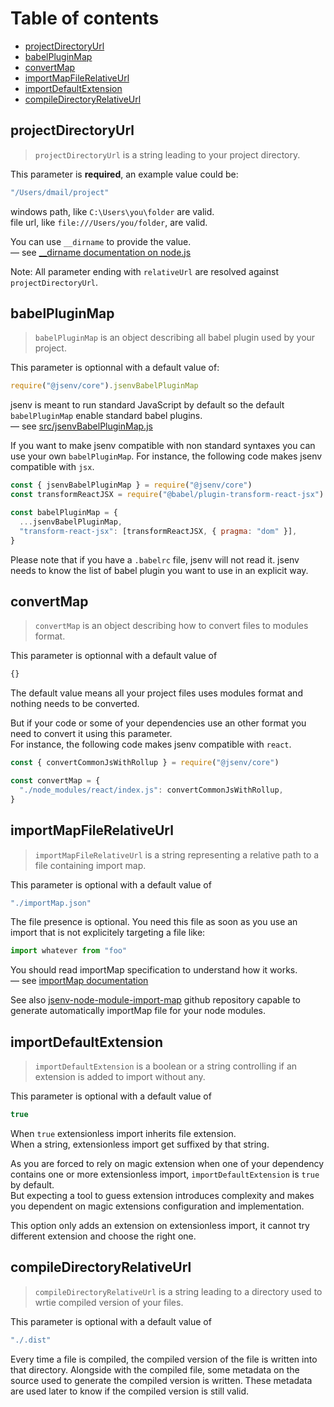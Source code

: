 # Table of contents

- [projectDirectoryUrl](#projectDirectoryUrl)
- [babelPluginMap](#babelPluginMap)
- [convertMap](#convertMap)
- [importMapFileRelativeUrl](#importMapFileRelativeUrl)
- [importDefaultExtension](#importDefaultExtension)
- [compileDirectoryRelativeUrl](#compileDirectoryRelativeUrl)

## projectDirectoryUrl

> `projectDirectoryUrl` is a string leading to your project directory.

This parameter is **required**, an example value could be:

```js
"/Users/dmail/project"
```

windows path, like `C:\Users\you\folder` are valid.<br />
file url, like `file:///Users/you/folder`, are valid.<br />

You can use `__dirname` to provide the value.<br />
— see [\_\_dirname documentation on node.js](https://nodejs.org/docs/latest/api/modules.html#modules_dirname)

Note: All parameter ending with `relativeUrl` are resolved against `projectDirectoryUrl`.

## babelPluginMap

> `babelPluginMap` is an object describing all babel plugin used by your project.

This parameter is optionnal with a default value of:

```js
require("@jsenv/core").jsenvBabelPluginMap
```

jsenv is meant to run standard JavaScript by default so the default `babelPluginMap` enable standard babel plugins.<br />
— see [src/jsenvBabelPluginMap.js](../src/jsenvBabelPluginMap.js)

If you want to make jsenv compatible with non standard syntaxes you can use your own `babelPluginMap`. For instance, the following code makes jsenv compatible with `jsx`.

```js
const { jsenvBabelPluginMap } = require("@jsenv/core")
const transformReactJSX = require("@babel/plugin-transform-react-jsx")

const babelPluginMap = {
  ...jsenvBabelPluginMap,
  "transform-react-jsx": [transformReactJSX, { pragma: "dom" }],
}
```

Please note that if you have a `.babelrc` file, jsenv will not read it. jsenv needs to know the list of babel plugin you want to use in an explicit way.

## convertMap

> `convertMap` is an object describing how to convert files to modules format.

This parameter is optionnal with a default value of

<!-- prettier-ignore -->
```js
{}
```

The default value means all your project files uses modules format and nothing needs to be converted.

But if your code or some of your dependencies use an other format you need to convert it using this parameter.<br />
For instance, the following code makes jsenv compatible with `react`.

```js
const { convertCommonJsWithRollup } = require("@jsenv/core")

const convertMap = {
  "./node_modules/react/index.js": convertCommonJsWithRollup,
}
```

## importMapFileRelativeUrl

> `importMapFileRelativeUrl` is a string representing a relative path to a file containing import map.

This parameter is optional with a default value of

```js
"./importMap.json"
```

The file presence is optional. You need this file as soon as you use an import that is not explicitely targeting a file like:

```js
import whatever from "foo"
```

You should read importMap specification to understand how it works.<br />
— see [importMap documentation](../import-map/import-map.md)

See also [jsenv-node-module-import-map](https://github.com/jsenv/jsenv-node-module-import-map) github repository capable to generate automatically importMap file for your node modules.

## importDefaultExtension

> `importDefaultExtension` is a boolean or a string controlling if an extension is added to import without any.

This parameter is optional with a default value of

```js
true
```

When `true` extensionless import inherits file extension.<br />
When a string, extensionless import get suffixed by that string.

As you are forced to rely on magic extension when one of your dependency contains one or more extensionless import, `importDefaultExtension` is `true` by default.<br />
But expecting a tool to guess extension introduces complexity and makes you dependent on magic extensions configuration and implementation.

This option only adds an extension on extensionless import, it cannot try different extension and choose the right one.

## compileDirectoryRelativeUrl

> `compileDirectoryRelativeUrl` is a string leading to a directory used to wrtie compiled version of your files.

This parameter is optional with a default value of

```js
"./.dist"
```

Every time a file is compiled, the compiled version of the file is written into that directory. Alongside with the compiled file, some metadata on the source used to generate the compiled version is written. These metadata are used later to know if the compiled version is still valid.
